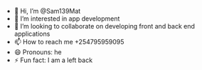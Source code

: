 - 👋 Hi, I’m @Sam139Mat
- 👀 I’m interested in app development
- 💞️ I’m looking to collaborate on developing front and back end applications
- 📫 How to reach me +254795959095
- 😄 Pronouns: he
- ⚡ Fun fact: I am a left back

<!---
Sam139Mat/Sam139Mat is a ✨ special ✨ repository because its `README.md` (this file) appears on your GitHub profile.
You can click the Preview link to take a look at your changes.
--->
